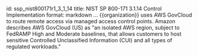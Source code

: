 id: ssp_nist800171r1_3_1_14
title: NIST SP 800-171 3.1.14 Control Implementation
format: markdown
...
{{organization}} uses AWS GovCloud to route remote access via managed access control points. Amazon describes AWS GovCloud (US) as "an isolated AWS region, subject to FedRAMP High and Moderate baselines, that allows customers to host sensitive Controlled Unclassified Information (CUI) and all types of regulated workloads."

